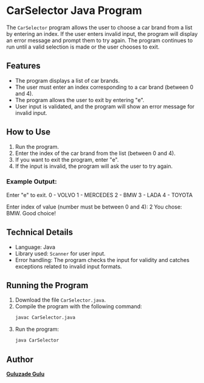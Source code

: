 # CarSelector Java Program

The `CarSelector` program allows the user to choose a car brand from a list by entering an index. If the user enters
invalid input, the program will display an error message and prompt them to try again. The program continues to run
until a valid selection is made or the user chooses to exit.

## Features

- The program displays a list of car brands.
- The user must enter an index corresponding to a car brand (between 0 and 4).
- The program allows the user to exit by entering "e".
- User input is validated, and the program will show an error message for invalid input.

## How to Use

1. Run the program.
2. Enter the index of the car brand from the list (between 0 and 4).
3. If you want to exit the program, enter "e".
4. If the input is invalid, the program will ask the user to try again.

### Example Output:

Enter "e" to exit. 0 - VOLVO 1 - MERCEDES 2 - BMW 3 - LADA 4 - TOYOTA

Enter index of value (number must be between 0 and 4): 2 You chose: BMW. Good choice!

## Technical Details

- Language: Java
- Library used: `Scanner` for user input.
- Error handling: The program checks the input for validity and catches exceptions related to invalid input formats.

## Running the Program

1. Download the file `CarSelector.java`.
2. Compile the program with the following command:
   ```bash
   javac CarSelector.java
   ```
3. Run the program:
    ```bash
    java CarSelector
    ```

## Author

**[Guluzade Gulu](https://github.com/GuluzadeGulu)**